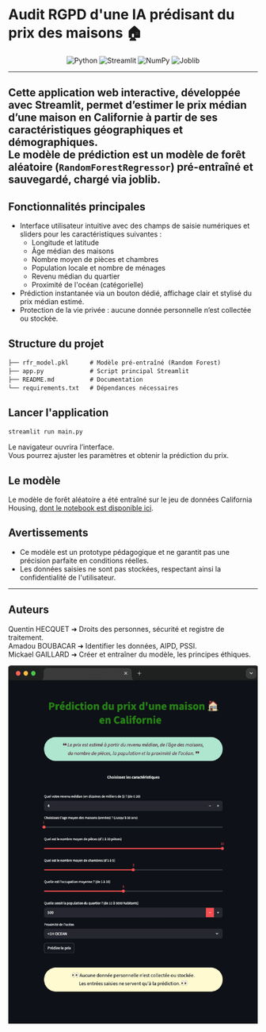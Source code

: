 # Audit RGPD d'une IA prédisant du prix des maisons 🏠<!-- <a href="../../"><img align="right" src="https://upload.wikimedia.org/wikipedia/commons/5/5d/JetBrains_PyCharm_Product_Logo.svg" alt="PyCharm" height="64px"></a> -->

<div align="center">

![Python](https://img.shields.io/badge/python-3.13-blue?style=flat&logo=python&logoColor=ffd43b) ![Streamlit](https://img.shields.io/badge/Streamlit-Data_App-FF4B4B?style=flat&logo=streamlit&logoColor=white) ![NumPy](https://img.shields.io/badge/NumPy-1.25-blue?style=flat&logo=NumPy&logoColor=white) ![Joblib](https://img.shields.io/badge/Joblib-Model_Loading-0078D4?style=flat)

</div><hr>

Cette application web interactive, développée avec **Streamlit**, permet d’estimer le prix médian d’une maison en Californie à partir de ses caractéristiques géographiques et démographiques.  
Le modèle de prédiction est un modèle de forêt aléatoire (`RandomForestRegressor`) pré-entraîné et sauvegardé, chargé via **joblib**.
---
## Fonctionnalités principales
* Interface utilisateur intuitive avec des champs de saisie numériques et sliders pour les caractéristiques suivantes :
  * Longitude et latitude  
  * Âge médian des maisons  
  * Nombre moyen de pièces et chambres  
  * Population locale et nombre de ménages  
  * Revenu médian du quartier  
  * Proximité de l'océan (catégorielle)  
* Prédiction instantanée via un bouton dédié, affichage clair et stylisé du prix médian estimé.
* Protection de la vie privée : aucune donnée personnelle n’est collectée ou stockée.
## Structure du projet
```txt
├── rfr_model.pkl      # Modèle pré-entraîné (Random Forest)
├── app.py             # Script principal Streamlit
├── README.md          # Documentation
└── requirements.txt   # Dépendances nécessaires
```
## Lancer l'application
```bash
streamlit run main.py
```
Le navigateur ouvrira l’interface.  
Vous pourrez ajuster les paramètres et obtenir la prédiction du prix.
## **Le modèle**
Le modèle de forêt aléatoire a été entraîné sur le jeu de données California Housing, [dont le notebook est disponible ici](https://github.com/MiKL5/machineLearning/blob/master/projects/house).
## **Avertissements**
* Ce modèle est un prototype pédagogique et ne garantit pas une précision parfaite en conditions réelles.
* Les données saisies ne sont pas stockées, respectant ainsi la confidentialité de l'utilisateur.
___
## Auteurs
Quentin HECQUET  ➜ Droits des personnes, sécurité et registre de traitement.  
Amadou  BOUBACAR ➜ Identifier les données, AIPD, PSSI.  
Mickael GAILLARD ➜ Créer et entraîner du modèle, les principes éthiques.

![screen](asset/screenshotAI4DPRG.png)
